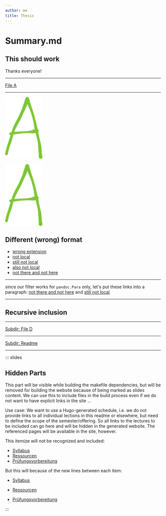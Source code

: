 ```yaml
---
author: me
title: Thesis
---
```


# Summary.md

## This should work

Thanks everyone!

***

[File A](file-a.md)

***

![Image A (from Readme.md)](img/a.png)

![](img/a.png)


## Different (wrong) format

-   [wrong extension](file-c.png)
-   [not local](https://pandoc.org/lua-filters.html)
-   [still not local](https://pandoc.org/lua-filters.md)
-   [also not local](http://pandoc.org/lua-filters.md)
-   [not there and not here](wuppie.md)

***

since our filter works for `pandoc.Para` only, let's put these links into a paragraph:
[not there and not here](wuppie.md) and [still not local](https://pandoc.org/lua-filters.md).

***

## Recursive inclusion

***

[Subdir: File D](subdir/file-d.md)

***

[Subdir: Readme](subdir/leaf/readme.md)

***

::: slides
## Hidden Parts

This part will be visible while building the makefile dependencies, but will be removed for building
the website because of being marked as slides content. We can use this to include files in the build
process even if we do not want to have explicit links in the site ...

Use case: We want to use a Hugo-generated schedule, i.e. we do not provide links to all individual
lections in this readme or elsewhere, but need to define the scope of the semester/offering. So all
links to the lectures to be included can go here and will be hidden in the generated website. The
referenced pages will be available in the site, however.

This itemize will not be recognized and included:

-   [Syllabus](orga/syllabus.md)
-   [Ressourcen](orga/resources.md)
-   [Prüfungsvorbereitung](orga/exams.md)

But this will because of the new lines between each item:

-   [Syllabus](orga/syllabus.md)

-   [Ressourcen](orga/resources.md)

-   [Prüfungsvorbereitung](orga/exams.md)

:::

